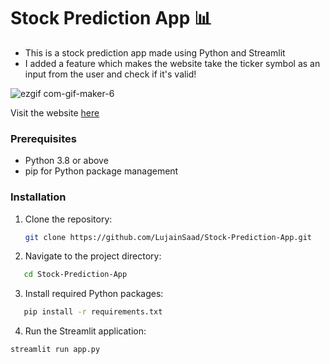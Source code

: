 # Stock Prediction App 📊

+ This is a stock prediction app made using Python and Streamlit  
+ I added a feature which makes the website take the ticker symbol as an input from the user and check if it's valid!
  
![ezgif com-gif-maker-6](https://user-images.githubusercontent.com/79986157/181390883-ebca8114-9e98-462f-8620-1457a583d345.gif)
  
Visit the website  [here](https://lujainsaad-stock-prediction-app-myapp-ni23zg.streamlitapp.com)
 


### Prerequisites

- Python 3.8 or above
- pip for Python package management

### Installation

1. Clone the repository:
   ```bash
   git clone https://github.com/LujainSaad/Stock-Prediction-App.git
   ```

2. Navigate to the project directory:
```bash
   cd Stock-Prediction-App
```

3. Install required Python packages:
```bash
   pip install -r requirements.txt
```

4. Run the Streamlit application:
```bash
streamlit run app.py
```
